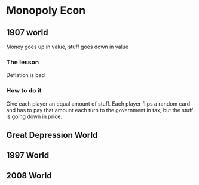 # Monopoly Econ

## 1907 world
Money goes up in value, stuff goes down in value

### The lesson
Deflation is bad

### How to do it
Give each player an equal amount of stuff. Each player flips a random
card and has to pay that amount each turn to the government in tax, but
the stuff is going down in price.

## Great Depression World


## 1997 World

## 2008 World